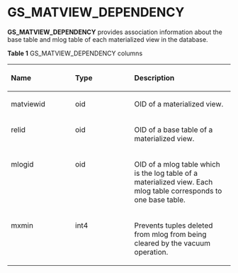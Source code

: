 # GS\_MATVIEW\_DEPENDENCY<a name="EN-US_TOPIC_0000001133157237"></a>

**GS\_MATVIEW\_DEPENDENCY**  provides association information about the base table and mlog table of each materialized view in the database.

**Table  1**  GS\_MATVIEW\_DEPENDENCY columns

<a name="en-us_topic_0283136548_en-us_topic_0237122474_en-us_topic_0059778302_tef4747cefaab47fe89062c4899b9dd81"></a>
<table><thead align="left"><tr id="en-us_topic_0283136548_en-us_topic_0237122474_en-us_topic_0059778302_r7bbada6239ec422cb76d6886a6528dbf"><th class="cellrowborder" valign="top" width="28.77%" id="mcps1.2.4.1.1"><p id="en-us_topic_0283136548_en-us_topic_0237122474_en-us_topic_0059778302_a14c20134f2fa468bba56c9b8e5306278"><a name="en-us_topic_0283136548_en-us_topic_0237122474_en-us_topic_0059778302_a14c20134f2fa468bba56c9b8e5306278"></a><a name="en-us_topic_0283136548_en-us_topic_0237122474_en-us_topic_0059778302_a14c20134f2fa468bba56c9b8e5306278"></a>Name</p>
</th>
<th class="cellrowborder" valign="top" width="26.5%" id="mcps1.2.4.1.2"><p id="en-us_topic_0283136548_en-us_topic_0237122474_en-us_topic_0059778302_a5116e0331a5a4c22938b4d1c40bba627"><a name="en-us_topic_0283136548_en-us_topic_0237122474_en-us_topic_0059778302_a5116e0331a5a4c22938b4d1c40bba627"></a><a name="en-us_topic_0283136548_en-us_topic_0237122474_en-us_topic_0059778302_a5116e0331a5a4c22938b4d1c40bba627"></a>Type</p>
</th>
<th class="cellrowborder" valign="top" width="44.73%" id="mcps1.2.4.1.3"><p id="en-us_topic_0283136548_en-us_topic_0237122474_en-us_topic_0059778302_af663d904f75649d48d712ae335e3edfe"><a name="en-us_topic_0283136548_en-us_topic_0237122474_en-us_topic_0059778302_af663d904f75649d48d712ae335e3edfe"></a><a name="en-us_topic_0283136548_en-us_topic_0237122474_en-us_topic_0059778302_af663d904f75649d48d712ae335e3edfe"></a>Description</p>
</th>
</tr>
</thead>
<tbody><tr id="en-us_topic_0283136548_en-us_topic_0237122474_en-us_topic_0059778302_rf7c766cddff0407bb805393c013b902a"><td class="cellrowborder" valign="top" width="28.77%" headers="mcps1.2.4.1.1 "><p id="p250910823410"><a name="p250910823410"></a><a name="p250910823410"></a>matviewid</p>
</td>
<td class="cellrowborder" valign="top" width="26.5%" headers="mcps1.2.4.1.2 "><p id="en-us_topic_0283136548_en-us_topic_0237122474_en-us_topic_0059778302_a800aa141d95241c2bffae422411df91a"><a name="en-us_topic_0283136548_en-us_topic_0237122474_en-us_topic_0059778302_a800aa141d95241c2bffae422411df91a"></a><a name="en-us_topic_0283136548_en-us_topic_0237122474_en-us_topic_0059778302_a800aa141d95241c2bffae422411df91a"></a>oid</p>
</td>
<td class="cellrowborder" valign="top" width="44.73%" headers="mcps1.2.4.1.3 "><p id="en-us_topic_0283136548_en-us_topic_0237122474_en-us_topic_0059778302_a0f0b904e963347098535b30a55046954"><a name="en-us_topic_0283136548_en-us_topic_0237122474_en-us_topic_0059778302_a0f0b904e963347098535b30a55046954"></a><a name="en-us_topic_0283136548_en-us_topic_0237122474_en-us_topic_0059778302_a0f0b904e963347098535b30a55046954"></a>OID of a materialized view.</p>
</td>
</tr>
<tr id="en-us_topic_0283136548_en-us_topic_0237122474_en-us_topic_0059778302_raabc99bc831f4e3da2c3078018ec184d"><td class="cellrowborder" valign="top" width="28.77%" headers="mcps1.2.4.1.1 "><p id="en-us_topic_0283136548_en-us_topic_0237122474_en-us_topic_0059778302_a15610165a00747398a8d9ce49d307faa"><a name="en-us_topic_0283136548_en-us_topic_0237122474_en-us_topic_0059778302_a15610165a00747398a8d9ce49d307faa"></a><a name="en-us_topic_0283136548_en-us_topic_0237122474_en-us_topic_0059778302_a15610165a00747398a8d9ce49d307faa"></a>relid</p>
</td>
<td class="cellrowborder" valign="top" width="26.5%" headers="mcps1.2.4.1.2 "><p id="en-us_topic_0283136548_en-us_topic_0237122474_en-us_topic_0059778302_aa78ed822b23d4e23b34a8becf42693e7"><a name="en-us_topic_0283136548_en-us_topic_0237122474_en-us_topic_0059778302_aa78ed822b23d4e23b34a8becf42693e7"></a><a name="en-us_topic_0283136548_en-us_topic_0237122474_en-us_topic_0059778302_aa78ed822b23d4e23b34a8becf42693e7"></a>oid</p>
</td>
<td class="cellrowborder" valign="top" width="44.73%" headers="mcps1.2.4.1.3 "><p id="p273716379532"><a name="p273716379532"></a><a name="p273716379532"></a>OID of a base table of a materialized view.</p>
</td>
</tr>
<tr id="en-us_topic_0283136548_en-us_topic_0237122474_en-us_topic_0059778302_r721bd262314643b7afead249a9c84b36"><td class="cellrowborder" valign="top" width="28.77%" headers="mcps1.2.4.1.1 "><p id="en-us_topic_0283136548_en-us_topic_0237122474_en-us_topic_0059778302_a2f198a715e4d45d99a8356c7b47b46fd"><a name="en-us_topic_0283136548_en-us_topic_0237122474_en-us_topic_0059778302_a2f198a715e4d45d99a8356c7b47b46fd"></a><a name="en-us_topic_0283136548_en-us_topic_0237122474_en-us_topic_0059778302_a2f198a715e4d45d99a8356c7b47b46fd"></a>mlogid</p>
</td>
<td class="cellrowborder" valign="top" width="26.5%" headers="mcps1.2.4.1.2 "><p id="en-us_topic_0283136548_en-us_topic_0237122474_en-us_topic_0059778302_acbcef8e6652a4744b3cc4cb08b8346a2"><a name="en-us_topic_0283136548_en-us_topic_0237122474_en-us_topic_0059778302_acbcef8e6652a4744b3cc4cb08b8346a2"></a><a name="en-us_topic_0283136548_en-us_topic_0237122474_en-us_topic_0059778302_acbcef8e6652a4744b3cc4cb08b8346a2"></a>oid</p>
</td>
<td class="cellrowborder" valign="top" width="44.73%" headers="mcps1.2.4.1.3 "><p id="en-us_topic_0283136548_en-us_topic_0237122474_en-us_topic_0059778302_a8eebe34c82274f0aafcc2eedea6eb267"><a name="en-us_topic_0283136548_en-us_topic_0237122474_en-us_topic_0059778302_a8eebe34c82274f0aafcc2eedea6eb267"></a><a name="en-us_topic_0283136548_en-us_topic_0237122474_en-us_topic_0059778302_a8eebe34c82274f0aafcc2eedea6eb267"></a>OID of a mlog table which is the log table of a materialized view. Each mlog table corresponds to one base table.</p>
</td>
</tr>
<tr id="en-us_topic_0283136548_en-us_topic_0237122474_en-us_topic_0059778302_r1f2b7df612754c9d8e88267b524c3a40"><td class="cellrowborder" valign="top" width="28.77%" headers="mcps1.2.4.1.1 "><p id="en-us_topic_0283136548_en-us_topic_0237122474_en-us_topic_0059778302_a31db6c504cbc41f4a170ef25b5282a54"><a name="en-us_topic_0283136548_en-us_topic_0237122474_en-us_topic_0059778302_a31db6c504cbc41f4a170ef25b5282a54"></a><a name="en-us_topic_0283136548_en-us_topic_0237122474_en-us_topic_0059778302_a31db6c504cbc41f4a170ef25b5282a54"></a>mxmin</p>
</td>
<td class="cellrowborder" valign="top" width="26.5%" headers="mcps1.2.4.1.2 "><p id="en-us_topic_0283136548_en-us_topic_0237122474_en-us_topic_0059778302_af714117bc9e440918302783fbe09bb44"><a name="en-us_topic_0283136548_en-us_topic_0237122474_en-us_topic_0059778302_af714117bc9e440918302783fbe09bb44"></a><a name="en-us_topic_0283136548_en-us_topic_0237122474_en-us_topic_0059778302_af714117bc9e440918302783fbe09bb44"></a>int4</p>
</td>
<td class="cellrowborder" valign="top" width="44.73%" headers="mcps1.2.4.1.3 "><p id="en-us_topic_0283136548_en-us_topic_0237122474_en-us_topic_0059778302_a54f43de71be1479ebba316242658c99e"><a name="en-us_topic_0283136548_en-us_topic_0237122474_en-us_topic_0059778302_a54f43de71be1479ebba316242658c99e"></a><a name="en-us_topic_0283136548_en-us_topic_0237122474_en-us_topic_0059778302_a54f43de71be1479ebba316242658c99e"></a>Prevents tuples deleted from mlog from being cleared by the vacuum operation.</p>
</td>
</tr>
</tbody>
</table>

